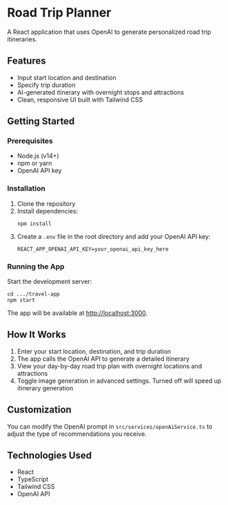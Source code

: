 # Road Trip Planner

A React application that uses OpenAI to generate personalized road trip itineraries.

## Features

- Input start location and destination 
- Specify trip duration
- AI-generated itinerary with overnight stops and attractions
- Clean, responsive UI built with Tailwind CSS

## Getting Started

### Prerequisites

- Node.js (v14+)
- npm or yarn
- OpenAI API key

### Installation

1. Clone the repository
2. Install dependencies:
   ```
   npm install
   ```
3. Create a `.env` file in the root directory and add your OpenAI API key:
   ```
   REACT_APP_OPENAI_API_KEY=your_openai_api_key_here
   ```

### Running the App

Start the development server:
```
cd .../travel-app
npm start
```

The app will be available at [http://localhost:3000](http://localhost:3000).

## How It Works

1. Enter your start location, destination, and trip duration
2. The app calls the OpenAI API to generate a detailed itinerary
3. View your day-by-day road trip plan with overnight locations and attractions
4. Toggle image generation in advanced settings. Turned off will speed up itinerary generation

## Customization

You can modify the OpenAI prompt in `src/services/openAiService.ts` to adjust the type of recommendations you receive.

## Technologies Used

- React
- TypeScript
- Tailwind CSS
- OpenAI API
